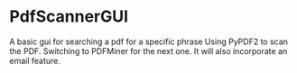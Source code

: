# PdfScannerGUI
A basic gui for searching a pdf for a specific phrase
Using PyPDF2 to scan the PDF. 
Switching to PDFMiner for the next one. It will also incorporate an email feature. 
